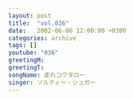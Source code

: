 ```yaml
---
layout: post
title:  "vol.036"
date:   2002-06-06 12:00:00 +0300
categories: archive
tags: []
youtube: "036"
greetingM: 
greetingT: 
songName: 走れコウタロー
singer: ソルティー・シュガー
---
```

